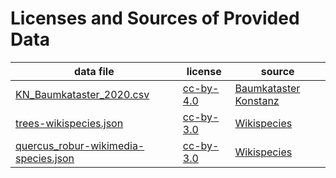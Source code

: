 Licenses and Sources of Provided Data
=====================================

data file | license | source
--------- | ------- | ------
[KN_Baumkataster_2020.csv](./KN_Baumkataster_2020.csv) | [cc-by-4.0](https://creativecommons.org/licenses/by-sa/4.0/) | [Baumkataster Konstanz](https://offenedaten-konstanz.de/dataset/baumkataster-konstanz)
[trees-wikispecies.json](./trees-wikispecies.json) | [cc-by-3.0](https://creativecommons.org/licenses/by-sa/3.0/) | [Wikispecies](https://species.wikimedia.org/wiki/Main_Page)
[quercus_robur-wikimedia-species.json](./quercus_robur-wikimedia-species.json) | [cc-by-3.0](https://creativecommons.org/licenses/by-sa/3.0/) | [Wikispecies](https://species.wikimedia.org/wiki/Main_Page)
